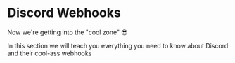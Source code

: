 Discord Webhooks
================

Now we're getting into the "cool zone" 😎

In this section we will teach you everything you need to know about Discord and their cool-ass webhooks